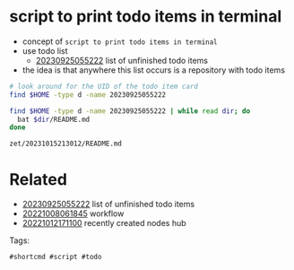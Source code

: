 # script to print todo items in terminal

- concept of `script to print todo items in terminal`
- use todo list
  - [20230925055222](/zet/20230925055222/README.md) list of unfinished todo items
- the idea is that anywhere this list occurs is a repository with todo items

```bash
# look around for the UID of the todo item card
find $HOME -type d -name 20230925055222

find $HOME -type d -name 20230925055222 | while read dir; do
  bat $dir/README.md
done
```

` zet/20231015213012/README.md `

# Related

- [20230925055222](/zet/20230925055222/README.md) list of unfinished todo items
- [20221008061845](/zet/20221008061845/README.md) workflow
- [20221012171100](/zet/20221012171100/README.md) recently created nodes hub

Tags:

    #shortcmd #script #todo

